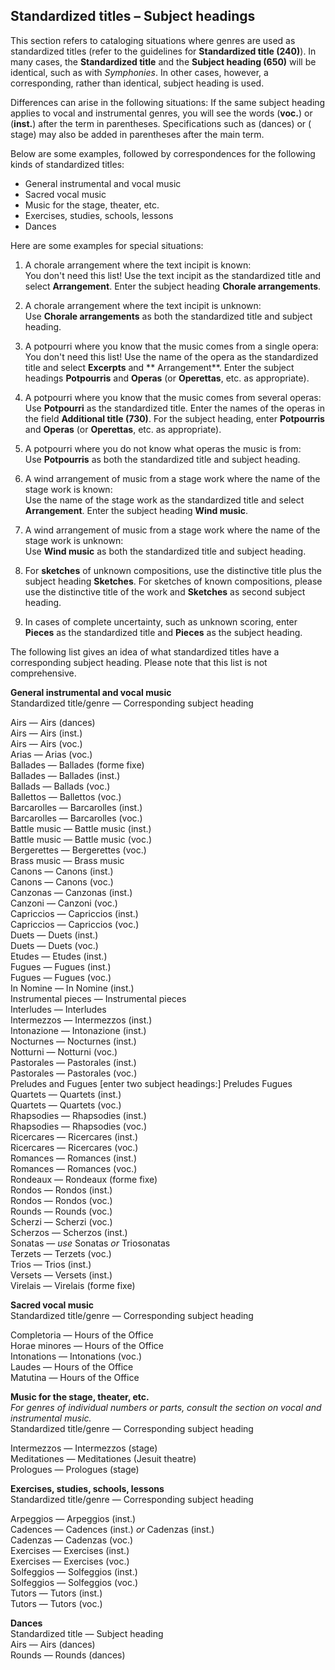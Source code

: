 ## Standardized titles – Subject headings

This section refers to cataloging situations where genres are used as standardized titles (refer to the guidelines for **Standardized title (240)**). In many cases, the **Standardized title** and the **Subject heading (650)** will be identical, such as with _Symphonies_. In other cases, however, a corresponding, rather than identical, subject heading is used.

Differences can arise in the following situations: If the same subject heading applies to vocal and instrumental genres, you will see the words (**voc.**) or (**inst.**) after the term in parentheses. Specifications such as (dances) or ( stage) may also be added in parentheses after the main term.

Below are some examples, followed by correspondences for the following kinds of standardized titles:

- General instrumental and vocal music
- Sacred vocal music
- Music for the stage, theater, etc.
- Exercises, studies, schools, lessons
- Dances

Here are some examples for special situations:

1. A chorale arrangement where the text incipit is known:   
   You don't need this list! Use the text incipit as the standardized title and select **Arrangement**. Enter the subject heading **Chorale arrangements**.

2. A chorale arrangement where the text incipit is unknown:   
   Use **Chorale arrangements** as both the standardized title and subject heading.

3. A potpourri where you know that the music comes from a single opera:  
   You don't need this list! Use the name of the opera as the standardized title and select **Excerpts** and ** Arrangement**. Enter the subject headings **Potpourris** and **Operas** (or **Operettas**, etc. as appropriate).

4. A potpourri where you know that the music comes from several operas:  
   Use **Potpourri** as the standardized title. Enter the names of the operas in the field **Additional title (730)**. For the subject heading, enter **Potpourris** and **Operas** (or **Operettas**, etc. as appropriate).

5. A potpourri where you do not know what operas the music is from:  
   Use **Potpourris** as both the standardized title and subject heading.

6. A wind arrangement of music from a stage work where the name of the stage work is known:  
   Use the name of the stage work as the standardized title and select **Arrangement**. Enter the subject heading **Wind music**.

7. A wind arrangement of music from a stage work where the name of the stage work is unknown:  
   Use **Wind music** as both the standardized title and subject heading.

8. For **sketches** of unknown compositions, use the distinctive title plus the subject heading **Sketches**. For sketches of known compositions, please use the distinctive title of the work and **Sketches** as second subject heading.

9. In cases of complete uncertainty, such as unknown scoring, enter **Pieces** as the standardized title and **Pieces** as the subject heading.

The following list gives an idea of what standardized titles have a corresponding subject heading. Please note that this list is not comprehensive.

**General instrumental and vocal music**  
Standardized title/genre — Corresponding subject heading

Airs — Airs (dances)  
Airs — Airs (inst.)  
Airs — Airs (voc.)  
Arias — Arias (voc.)  
Ballades — Ballades (forme fixe)  
Ballades — Ballades (inst.)  
Ballads — Ballads (voc.)  
Ballettos — Ballettos (voc.)  
Barcarolles — Barcarolles (inst.)  
Barcarolles — Barcarolles (voc.)  
Battle music — Battle music (inst.)  
Battle music — Battle music (voc.)  
Bergerettes — Bergerettes (voc.)  
Brass music — Brass music  
Canons — Canons (inst.)  
Canons — Canons (voc.)  
Canzonas — Canzonas (inst.)  
Canzoni — Canzoni (voc.)  
Capriccios — Capriccios (inst.)  
Capriccios — Capriccios (voc.)  
Duets — Duets (inst.)  
Duets — Duets (voc.)  
Etudes — Etudes (inst.)  
Fugues — Fugues (inst.)  
Fugues — Fugues (voc.)  
In Nomine — In Nomine (inst.)  
Instrumental pieces — Instrumental pieces  
Interludes — Interludes  
Intermezzos — Intermezzos (inst.)  
Intonazione — Intonazione (inst.)  
Nocturnes — Nocturnes (inst.)  
Notturni — Notturni (voc.)  
Pastorales — Pastorales (inst.)  
Pastorales — Pastorales (voc.)  
Preludes and Fugues   [enter two subject headings:] Preludes Fugues  
Quartets — Quartets (inst.)  
Quartets — Quartets (voc.)  
Rhapsodies — Rhapsodies (inst.)  
Rhapsodies — Rhapsodies (voc.)  
Ricercares — Ricercares (inst.)  
Ricercares — Ricercares (voc.)  
Romances — Romances (inst.)  
Romances — Romances (voc.)  
Rondeaux — Rondeaux (forme fixe)  
Rondos — Rondos (inst.)  
Rondos — Rondos (voc.)  
Rounds — Rounds (voc.)  
Scherzi — Scherzi (voc.)  
Scherzos — Scherzos (inst.)  
Sonatas — _use_ Sonatas _or_ Triosonatas  
Terzets — Terzets (voc.)  
Trios — Trios (inst.)  
Versets — Versets (inst.)  
Virelais — Virelais (forme fixe)

**Sacred vocal music**  
Standardized title/genre — Corresponding subject heading

Completoria — Hours of the Office  
Horae minores — Hours of the Office  
Intonations — Intonations (voc.)  
Laudes — Hours of the Office  
Matutina — Hours of the Office

**Music for the stage, theater, etc.**  
_For genres of individual numbers or parts, consult the section on vocal and instrumental music._  
Standardized title/genre — Corresponding subject heading

Intermezzos — Intermezzos (stage)  
Meditationes — Meditationes (Jesuit theatre)  
Prologues — Prologues (stage)

**Exercises, studies, schools, lessons**  
Standardized title/genre — Corresponding subject heading

Arpeggios — Arpeggios (inst.)  
Cadences — Cadences (inst.) _or_ Cadenzas (inst.)  
Cadenzas — Cadenzas (voc.)  
Exercises — Exercises (inst.)  
Exercises — Exercises (voc.)  
Solfeggios — Solfeggios (inst.)  
Solfeggios — Solfeggios (voc.)  
Tutors — Tutors (inst.)  
Tutors — Tutors (voc.)

**Dances**  
Standardized title — Subject heading  
Airs — Airs (dances)  
Rounds — Rounds (dances)
